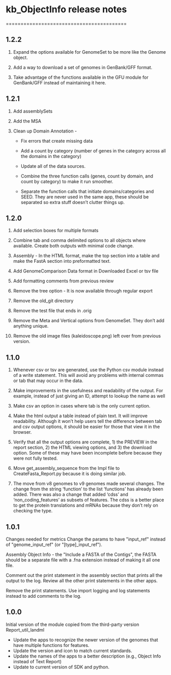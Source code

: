 # kb_ObjectInfo release notes
=========================================

1.2.2
-----

1. Expand the options available for GenomeSet to be more like the Genome object.

2. Add a way to download a set of genomes in GenBank/GFF format.

3. Take advantage of the functions available in the GFU module for GenBank/GFF instead of maintaining it here.

1.2.1
-----
1.	Add assemblySets

2.	Add the MSA 

3.	Clean up Domain Annotation - 

	- Fix  errors that create missing data

	- Add a count by category (number of genes in the category across all the domains in the category)

	- Update all of the data sources.

	- Combine the three function calls (genes, count by domain, and count by category) to make it run smoother.

	- Separate the function calls that initiate domains/categories and SEED. 
	  They are never used in the same app, these should be separated so extra stuff doesn’t clutter things up.

1.2.0
-----
1. Add selection boxes for multiple formats

2. Combine tab and comma delimited options to all objects where available. Create both outputs with minimal code change.

3. Assembly - In the HTML format, make the top section into a table and make the FastA section into preformatted text.

4. Add GenomeComparison Data format in Downloaded Excel or tsv file

5. Add formatting comments from previous review 

6. Remove the tree option - It is now available through regular export

7. Remove the old_git directory 

8. Remove the test file that ends in .orig 

9. Remove the Meta and Vertical options from GenomeSet. They don’t add anything unique.

10. Remove the old image files (kaleidoscope.png) left over from previous version.

1.1.0
-----
1. Whenever csv or tsv are generated, use the Python csv module instead of a write statement. This will avoid any problems with internal commas or tab that may occur in the data.

2. Make improvements in the usefulness and readability of the output. For example, instead of just giving an ID, attempt to lookup the name as well

3. Make csv an option in cases where tab is the only current option.

4. Make the html output a table instead of plain text. It will improve readability. Although it won’t help users tell the difference between tab and csv output options, it should be easier for those that view it in the browser.

5. Verify that all the output options are complete, 1) the PREVIEW in the report section, 2) the HTML viewing options, and 3) the download option. Some of these may have been incomplete before because they were not fully tested.

6. Move get_assembly_sequence from the Impl file to CreateFasta_Report.py because it is doing similar job.

7. The move from v8 genomes to v9 genomes made several changes. The change from the string ‘function’ to the list ‘functions’ has already been added. There was also a change that added ‘cdss’ and ‘non_coding_features’ as subsets of features. The cdss is a better place to get the protein translations and mRNAs because they don’t rely on checking the type.

1.0.1
-----
Changes needed for metrics
Change the params to have "input_ref" instead of "genome_input_ref" (or "[type]_input_ref"). 

Assembly Object Info - the "Include a FASTA of the Contigs", the FASTA should be a separate 
file with a .fna extension instead of making it all one file.

Comment out the print statement in the assembly section that prints all the output to the log.
Review all the other print statements in the other apps.

Remove the print statements. Use import logging and log statements instead to add comments to the log.

1.0.0
-----
Initial version of the module copied from the third-party version Report_util_landml

- Update the apps to recognize the newer version of the genomes that have multiple functions for features.
- Update the version and icon to match current standards.
- Update the names of the apps to a better description (e.g., Object Info instead of Text Report)
- Update to current version of SDK and python.
